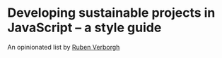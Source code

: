 # Developing sustainable projects in JavaScript – a style guide

An opinionated list by [Ruben Verborgh](https://ruben.verborgh.org/)

